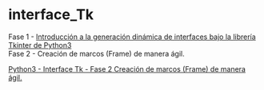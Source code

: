 # interface_Tk

Fase 1 - <a href="https://www.youtube.com/watch?v=DjicZnXHK1o&t=8s">
         Introducción a la generación dinámica de interfaces bajo la librería Tkinter de Python3
         </a></br>
Fase 2 -  Creación de marcos (Frame) de manera ágil.



<a href="https://www.youtube.com/watch?v=u_oGPSUX61g">
         Python3 - Interface Tk - Fase 2
         Creación de marcos (Frame) de manera ágil.
         </a></br>
